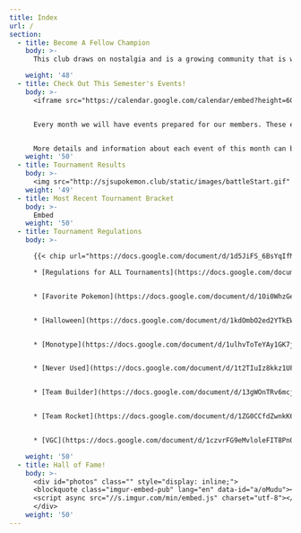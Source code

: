 ```yaml
---
title: Index
url: /
section:
  - title: Become A Fellow Champion
    body: >-
      This club draws on nostalgia and is a growing community that is welcoming to all who share the same interest, or are just beginning to share that interest! Pokemon Club is new to Campus as of Spring 2015, but it is undeniable that this club provides its members with a sense of community outside of their rooms and outside of their jobs. Come join us at club, make new friends, rivals, and discover what it is like to be a part of our growing community. Remember, anyone can join, and there are no member fees! [Sign up here!](https://docs.google.com/forms/d/e/1FAIpQLSeAsRakKNAyl3sm0C4UjjHF2xF5I6ZgbWq47DXJxbVAn56Dhw/viewform) You can also [buy our Club T-shirt here!](https://www.teepublic.com/show/372613-pokemon-club-t-shirt-2016)

    weight: '48'
  - title: Check Out This Semester's Events!
    body: >-
      <iframe src="https://calendar.google.com/calendar/embed?height=600&amp;wkst=1&amp;bgcolor=%23FFFFFF&amp;src=sjsu.edu_1i9qld8i4qgpoovku96u62sdgs%40group.calendar.google.com&amp;color=%23AB8B00&amp;ctz=America%2FLos_Angeles" style="border-width:0" width="800" height="600" frameborder="0" scrolling="no"></iframe>


      Every month we will have events prepared for our members. These events include game nights, movie nights, tournaments, and various collaborations. Keep an eye out for our upcoming events- they are available on this calendar.


      More details and information about each event of this month can be found [here](https://www.facebook.com/groups/SJSUPKMN/).
    weight: '50'
  - title: Tournament Results
    body: >-
      <img src="http://sjsupokemon.club/static/images/battleStart.gif" class="center-image">
    weight: '49'
  - title: Most Recent Tournament Bracket
    body: >-
      Embed
    weight: '50'
  - title: Tournament Regulations
    body: >-

      {{< chip url="https://docs.google.com/document/d/1d5JiFS_6BsYqIfMRnN7J20UPxzovNyXQ179j2T9YVAo/edit" >}}

      * [Regulations for ALL Tournaments](https://docs.google.com/document/d/1d5JiFS_6BsYqIfMRnN7J20UPxzovNyXQ179j2T9YVAo/edit)


      * [Favorite Pokemon](https://docs.google.com/document/d/1Oi0WhzGesphmcFN4FWQk3DlJ_i-x3mFZZkVdVatRvUY/edit?usp=sharing)


      * [Halloween](https://docs.google.com/document/d/1kdOmbO2ed2YTkEWv-oe2aD2rwAo8_nDSpQfgplIk11Q/edit?usp=sharing)


      * [Monotype](https://docs.google.com/document/d/1ulhvToTeYAy1GK7jaNPlTNUXa0mrdtygj-FVAzwTWbc/edit?usp=sharing)


      * [Never Used](https://docs.google.com/document/d/1t2TIuIz8kkz1UFA50STbpuc72n7OTxB5QyCEgK0dJI8/edit?usp=sharing)


      * [Team Builder](https://docs.google.com/document/d/13gWOnTRv6mcjoqAslxa7VeBM2vB-F7GO71SIeMkHTwQ/edit)


      * [Team Rocket](https://docs.google.com/document/d/1ZG0CCfdZwnkK6p_ZYIM5b1Xj0k8-9G2vjd0VgxspGjo/edit?usp=sharing)


      * [VGC](https://docs.google.com/document/d/1czvrFG9eMvloleFIT8Pn0X_mPWgTRZi4SRsPfecjjeY/edit?usp=sharing)

    weight: '50'
  - title: Hall of Fame!
    body: >-
      <div id="photos" class="" style="display: inline;">
      <blockquote class="imgur-embed-pub" lang="en" data-id="a/oMudu"><a href="//imgur.com/a/oMudu">SJSU Pokemon Club Website Album</a></blockquote>
      <script async src="//s.imgur.com/min/embed.js" charset="utf-8"></script>
      </div>
    weight: '50'
---
```

